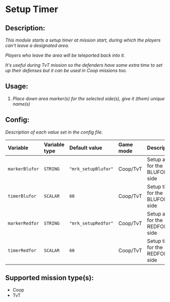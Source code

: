 # Setup Timer
## Description:
_This module starts a setup timer at mission start, during which the players can't leave a designated area._

_Players who leave the area will be teleported back into it._

_It's useful during TvT mission so the defenders have some extra time to set up their defenses but it can be used in Coop missions too._

## Usage:
1. _Place down area marker(s) for the selected side(s), give it (them) unique name(s)_

## Config:
_Description of each value set in the config file._

| Variable       | Variable type | Default value       | Game mode | Description                     |
|:-------------- |:------------- |:------------------- |:--------- |:------------------------------- |
| `markerBlufor` | `STRING`      | `"mrk_setupBlufor"` | Coop/TvT  | Setup area for the BLUFOR side  |
| `timerBlufor`  | `SCALAR`      | `60`                | Coop/TvT  | Setup timer for the BLUFOR side |
| `markerRedfor` | `STRING`      | `"mrk_setupRedfor"` | Coop/TvT  | Setup area for the REDFOR side  |
| `timerRedfor`  | `SCALAR`      | `60`                | Coop/TvT  | Setup timer for the REDFOR side |

## Supported mission type(s):
 - Coop
 - TvT
